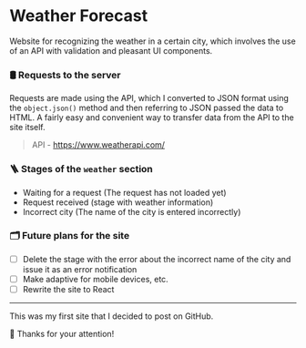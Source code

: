 # Weather Forecast
Website for recognizing the weather in a certain city, which involves the use of an API with validation and pleasant UI components.

### 🛢️ Requests to the server
Requests are made using the API, which I converted to JSON format using the `object.json()` method and then referring to JSON passed the data to HTML. A fairly easy and convenient way to transfer data from the API to the site itself.
> API - https://www.weatherapi.com/

### 🪜 Stages of the `weather` section
- Waiting for a request (The request has not loaded yet)
- Request received (stage with weather information)
- Incorrect city (The name of the city is entered incorrectly)

### 🗂️ Future plans for the site
- [ ] Delete the stage with the error about the incorrect name of the city and issue it as an error notification
- [ ] Make adaptive for mobile devices, etc.
- [ ] Rewrite the site to React

---

This was my first site that I decided to post on GitHub.

👋 Thanks for your attention!
